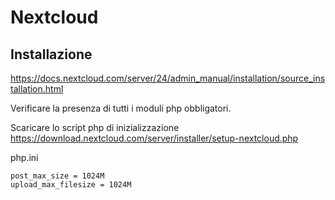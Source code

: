 # Nextcloud

## Installazione
https://docs.nextcloud.com/server/24/admin_manual/installation/source_installation.html

Verificare la presenza di tutti i moduli php obbligatori.

Scaricare lo script php di inizializzazione https://download.nextcloud.com/server/installer/setup-nextcloud.php

php.ini
```
post_max_size = 1024M
upload_max_filesize = 1024M
```
